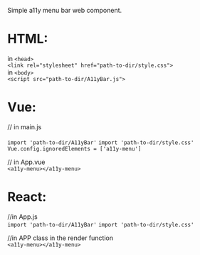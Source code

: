 Simple a11y menu bar web component.


# HTML: 
 in ``<head>``<br>
  ``<link rel="stylesheet" href="path-to-dir/style.css">`` <br>
 in ``<body>``<br>
 ``<script src="path-to-dir/A11yBar.js">``

# Vue:
 // in main.js <br>  
 ``import 'path-to-dir/A11yBar'``
 ``import 'path-to-dir/style.css'``
 ``Vue.config.ignoredElements = ['a11y-menu']``

// in App.vue  <br>
 ``<a11y-menu></a11y-menu>``

# React:
//in App.js  <br>
 ``import 'path-to-dir/A11yBar'``
 ``import 'path-to-dir/style.css'``

//in APP class in the render function  <br>
 ``<a11y-menu></a11y-menu>``




